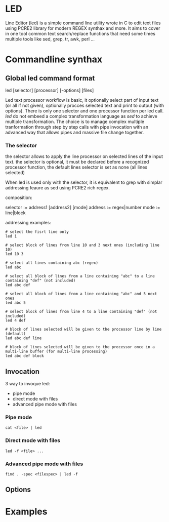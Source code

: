 # LED
Line Editor (led) is a simple command line utility wrote in C to edit text files using PCRE2 library for modern REGEX synthax and more.
It aims to cover in one tool common text search/replace functions that need some times multiple tools like sed, grep, tr, awk, perl ... 

# Commandline synthax

## Global led command format

led [selector] [processor] [-options] [files]

Led text processor workflow is basic, it optionally select part of input text (or all if not given), optionally procces selected text and print to output (with options).
There is only one selector and one processor function per led call. *led* do not embeed a complex transformation language as *sed* to achieve multiple transformation.
The choice is to manage complex multiple tranformation through step by step calls with pipe invocation with an advanced way that allows pipes and massive file change together.

### The selector  

the selector allows to apply the line processor on selected lines of the input text.
the selector is optional, it must be declared before a recognized processor function, the default lines selector is set as none (all lines selected)  

When led is used only with the selector, it is equivalent to grep with simplar addressing feaure as sed using PCRE2 rich regex. 

composition:

selector := address1 [address2] [mode]
address := regex|number
mode := line|block

addressing examples:

```
# select the fisrt line only
led 1
```

```
# select block of lines from line 10 and 3 next ones (including line 10)
led 10 3
```

```
# select all lines containing abc (regex)
led abc
```

```
# select all block of lines from a line containing "abc" to a line containing "def" (not included)
led abc def
```

```
# select all block of lines from a line containing "abc" and 5 next ones
led abc 5
```

```
# select block of lines from line 4 to a line containing "def" (not included)
led 4 def
```

```
# block of lines selected will be given to the processor line by line (default)
led abc def line
```

```
# block of lines selected will be given to the processor once in a multi-line buffer (for multi-line processing)
led abc def block
```

## Invocation

3 way to invoque led:
* pipe mode
* direct mode with files
* advanced pipe mode with files

### Pipe mode

`cat <file> | led`  

### Direct mode with files

`led -f <file> ...`  

### Advanced pipe mode with files

`find . -spec <filespec> | led -f`  

## Options

# Examples
